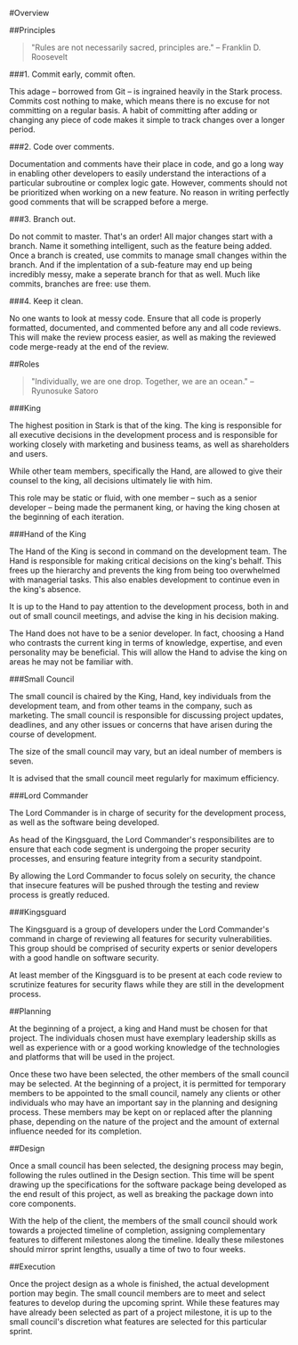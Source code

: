 #Overview

##Principles
>"Rules are not necessarily sacred, principles are." – Franklin D. Roosevelt

###1. Commit early, commit often.

This adage – borrowed from Git – is ingrained heavily in the Stark process. Commits cost nothing to make, which means there is no excuse for not committing on a regular basis. A habit of committing after adding or changing any piece of code makes it simple to track changes over a longer period.

###2. Code over comments.

Documentation and comments have their place in code, and go a long way in enabling other developers to easily understand the interactions of a particular subroutine or complex logic gate. However, comments should not be prioritized when working on a new feature. No reason in writing perfectly good comments that will be scrapped before a merge.

###3. Branch out.

Do not commit to master. That's an order! All major changes start with a branch. Name it something intelligent, such as the feature being added. Once a branch is created, use commits to manage small changes within the branch. And if the implentation of a sub-feature may end up being incredibly messy, make a seperate branch for that as well. Much like commits, branches are free: use them.

###4. Keep it clean.

No one wants to look at messy code. Ensure that all code is properly formatted, documented, and commented before any and all code reviews. This will make the review process easier, as well as making the reviewed code merge-ready at the end of the review.


##Roles
>"Individually, we are one drop. Together, we are an ocean." – Ryunosuke Satoro

###King

The highest position in Stark is that of the king. The king is responsible for all executive decisions in the development process and is responsible for working closely with marketing and business teams, as well as shareholders and users.

While other team members, specifically the Hand, are allowed to give their counsel to the king, all decisions ultimately lie with him.

This role may be static or fluid, with one member – such as a senior developer – being made the permanent king, or having the king chosen at the beginning of each iteration.

###Hand of the King

The Hand of the King is second in command on the development team. The Hand is responsible for making critical decisions on the king's behalf. This frees up the hierarchy and prevents the king from being too overwhelmed with managerial tasks. This also enables development to continue even in the king's absence.

It is up to the Hand to pay attention to the development process, both in and out of small council meetings, and advise the king in his decision making.

The Hand does not have to be a senior developer. In fact, choosing a Hand who contrasts the current king in terms of knowledge, expertise, and even personality may be beneficial. This will allow the Hand to advise the king on areas he may not be familiar with.

###Small Council

The small council is chaired by the King, Hand, key individuals from the development team, and from other teams in the company, such as marketing. The small council is responsible for discussing project updates, deadlines, and any other issues or concerns that have arisen during the course of development.

The size of the small council may vary, but an ideal number of members is seven.

It is advised that the small council meet regularly for maximum efficiency.

###Lord Commander

The Lord Commander is in charge of security for the development process, as well as the software being developed.

As head of the Kingsguard, the Lord Commander's responsibilites are to ensure that each code segment is undergoing the proper security processes, and ensuring feature integrity from a security standpoint.

By allowing the Lord Commander to focus solely on security, the chance that insecure features will be pushed through the testing and review process is greatly reduced.

###Kingsguard

The Kingsguard is a group of developers under the Lord Commander's command in charge of reviewing all features for security vulnerabilities. This group should be comprised of security experts or senior developers with a good handle on software security.

At least member of the Kingsguard is to be present at each code review to scrutinize features for security flaws while they are still in the development process.

##Planning

At the beginning of a project, a king and Hand must be chosen for that project. The individuals chosen must have exemplary leadership skills as well as experience with or a good working knowledge of the technologies and platforms that will be used in the project.

Once these two have been selected, the other members of the small council may be selected. At the beginning of a project, it is permitted for temporary members to be appointed to the small council, namely any clients or other individuals who may have an important say in the planning and designing process. These members may be kept on or replaced after the planning phase, depending on the nature of the project and the amount of external influence needed for its completion.

##Design

Once a small council has been selected, the designing process may begin, following the rules outlined in the Design section. This time will be spent drawing up the specifications for the software package being developed as the end result of this project, as well as breaking the package down into core components.

With the help of the client, the members of the small council should work towards a projected timeline of completion, assigning complementary features to different milestones along the timeline. Ideally these milestones should mirror sprint lengths, usually a time of two to four weeks.

##Execution

Once the project design as a whole is finished, the actual development portion may begin. The small council members are to meet and select features to develop during the upcoming sprint. While these features may have already been selected as part of a project milestone, it is up to the small council's discretion what features are selected for this particular sprint.